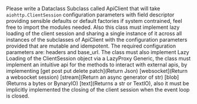 Please write a Dataclass Subclass called ApiClient that will take `aiohttp.ClientSession` configuration parameters with field descriptor providing sensible defaults or default factories if system contrained, feel free to import the modules needed.
Also this class must implement lazy loading of the client session and sharing a single instance of it across all instances of the subclasses of ApiClient with the configuration parameters provided that are mutable and idempotent. The required configuration parameters are: headers and base_url. The class must also implement Lazy Loading of the ClientSession object via a LazyProxy Generic, the class must implement an intuitive api for the methods to interact with external apis, by implementing [get post put delete patch](Return Json) [websocket](Return a websocket session) [stream](Return an async generator of str) [blob](Returns a bytes or BynaryIO) [text](Returns a str or TextIO), also it must be implicitly implemented the closing of the client session when the event loop is closed.